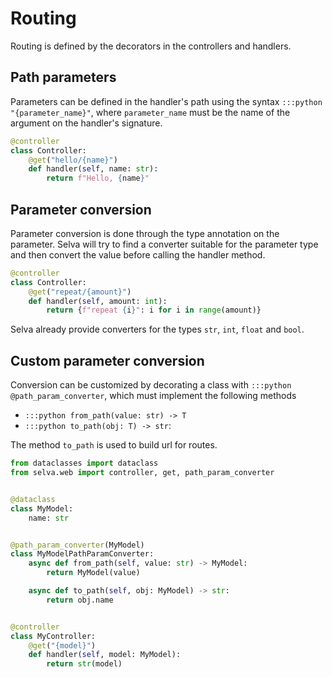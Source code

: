 # Routing

Routing is defined by the decorators in the controllers and handlers.

## Path parameters

Parameters can be defined in the handler's path using the syntax `:::python "{parameter_name}"`,
where `parameter_name` must be the name of the argument on the handler's signature.

```python
@controller
class Controller:
    @get("hello/{name}")
    def handler(self, name: str):
        return f"Hello, {name}"
```

## Parameter conversion
Parameter conversion is done through the type annotation on the parameter. Selva
will try to find a converter suitable for the parameter type and then convert
the value before calling the handler method.

```python
@controller
class Controller:
    @get("repeat/{amount}")
    def handler(self, amount: int):
        return {f"repeat {i}": i for i in range(amount)}
```

Selva already provide converters for the types `str`, `int`, `float` and `bool`.

## Custom parameter conversion

Conversion can be customized by decorating a class with `:::python @path_param_converter`,
which must implement the following methods

* `:::python from_path(value: str) -> T`
* `:::python to_path(obj: T) -> str`:

The method `to_path` is used to build url for routes.

```python
from dataclasses import dataclass
from selva.web import controller, get, path_param_converter


@dataclass
class MyModel:
    name: str


@path_param_converter(MyModel)
class MyModelPathParamConverter:
    async def from_path(self, value: str) -> MyModel:
        return MyModel(value)

    async def to_path(self, obj: MyModel) -> str:
        return obj.name


@controller
class MyController:
    @get("{model}")
    def handler(self, model: MyModel):
        return str(model)
```
